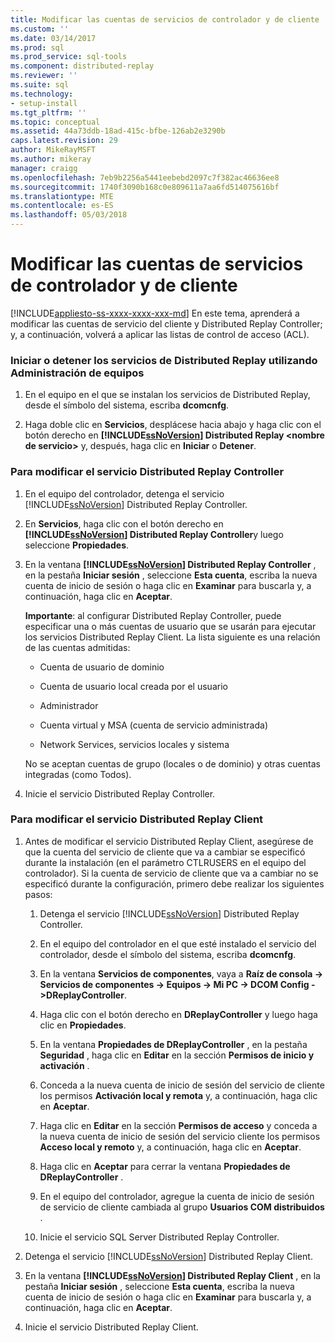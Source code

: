 ```yaml
---
title: Modificar las cuentas de servicios de controlador y de cliente | Microsoft Docs
ms.custom: ''
ms.date: 03/14/2017
ms.prod: sql
ms.prod_service: sql-tools
ms.component: distributed-replay
ms.reviewer: ''
ms.suite: sql
ms.technology:
- setup-install
ms.tgt_pltfrm: ''
ms.topic: conceptual
ms.assetid: 44a73ddb-18ad-415c-bfbe-126ab2e3290b
caps.latest.revision: 29
author: MikeRayMSFT
ms.author: mikeray
manager: craigg
ms.openlocfilehash: 7eb9b2256a5441eebebd2097c7f382ac46636ee8
ms.sourcegitcommit: 1740f3090b168c0e809611a7aa6fd514075616bf
ms.translationtype: MTE
ms.contentlocale: es-ES
ms.lasthandoff: 05/03/2018
---
```

# <a name="modify-the-controller-and-client-services-accounts"></a>Modificar las cuentas de servicios de controlador y de cliente
[!INCLUDE[appliesto-ss-xxxx-xxxx-xxx-md](../../includes/appliesto-ss-xxxx-xxxx-xxx-md.md)]
  En este tema, aprenderá a modificar las cuentas de servicio del cliente y Distributed Replay Controller; y, a continuación, volverá a aplicar las listas de control de acceso (ACL).  
  
### <a name="to-start-or-stop-the-distributed-replay-services-using-computer-management"></a>Iniciar o detener los servicios de Distributed Replay utilizando Administración de equipos  
  
1.  En el equipo en el que se instalan los servicios de Distributed Replay, desde el símbolo del sistema, escriba **dcomcnfg**.  
  
2.  Haga doble clic en **Servicios**, desplácese hacia abajo y haga clic con el botón derecho en **[!INCLUDE[ssNoVersion](../../includes/ssnoversion-md.md)] Distributed Replay \<nombre de servicio>** y, después, haga clic en **Iniciar** o **Detener**.  
  
### <a name="to-modify-the-distributed-replay-controller-service"></a>Para modificar el servicio Distributed Replay Controller  
  
1.  En el equipo del controlador, detenga el servicio [!INCLUDE[ssNoVersion](../../includes/ssnoversion-md.md)] Distributed Replay Controller.  
  
2.  En **Servicios**, haga clic con el botón derecho en **[!INCLUDE[ssNoVersion](../../includes/ssnoversion-md.md)] Distributed Replay Controller**y luego seleccione **Propiedades**.  
  
3.  En la ventana **[!INCLUDE[ssNoVersion](../../includes/ssnoversion-md.md)] Distributed Replay Controller** , en la pestaña **Iniciar sesión** , seleccione **Esta cuenta**, escriba la nueva cuenta de inicio de sesión o haga clic en **Examinar** para buscarla y, a continuación, haga clic en **Aceptar**.  
  
     **Importante**: al configurar Distributed Replay Controller, puede especificar una o más cuentas de usuario que se usarán para ejecutar los servicios Distributed Replay Client. La lista siguiente es una relación de las cuentas admitidas:  
  
    -   Cuenta de usuario de dominio  
  
    -   Cuenta de usuario local creada por el usuario  
  
    -   Administrador  
  
    -   Cuenta virtual y MSA (cuenta de servicio administrada)  
  
    -   Network Services, servicios locales y sistema  
  
     No se aceptan cuentas de grupo (locales o de dominio) y otras cuentas integradas (como Todos).  
  
4.  Inicie el servicio Distributed Replay Controller.  
  
### <a name="to-modify-the-distributed-replay-client-service"></a>Para modificar el servicio Distributed Replay Client  
  
1.  Antes de modificar el servicio Distributed Replay Client, asegúrese de que la cuenta del servicio de cliente que va a cambiar se especificó durante la instalación (en el parámetro CTLRUSERS en el equipo del controlador). Si la cuenta de servicio de cliente que va a cambiar no se especificó durante la configuración, primero debe realizar los siguientes pasos:  
  
    1.  Detenga el servicio [!INCLUDE[ssNoVersion](../../includes/ssnoversion-md.md)] Distributed Replay Controller.  
  
    2.  En el equipo del controlador en el que esté instalado el servicio del controlador, desde el símbolo del sistema, escriba **dcomcnfg**.  
  
    3.  En la ventana **Servicios de componentes**, vaya a **Raíz de consola -> Servicios de componentes -> Equipos -> Mi PC -> DCOM Config ->DReplayController**.  
  
    4.  Haga clic con el botón derecho en **DReplayController** y luego haga clic en **Propiedades**.  
  
    5.  En la ventana **Propiedades de DReplayController** , en la pestaña **Seguridad** , haga clic en **Editar** en la sección **Permisos de inicio y activación** .  
  
    6.  Conceda a la nueva cuenta de inicio de sesión del servicio de cliente los permisos **Activación local y remota** y, a continuación, haga clic en **Aceptar**.  
  
    7.  Haga clic en **Editar** en la sección **Permisos de acceso** y conceda a la nueva cuenta de inicio de sesión del servicio cliente los permisos **Acceso local y remoto** y, a continuación, haga clic en **Aceptar**.  
  
    8.  Haga clic en **Aceptar** para cerrar la ventana **Propiedades de DReplayController** .  
  
    9. En el equipo del controlador, agregue la cuenta de inicio de sesión de servicio de cliente cambiada al grupo **Usuarios COM distribuidos** .  
  
    10. Inicie el servicio SQL Server Distributed Replay Controller.  
  
2.  Detenga el servicio [!INCLUDE[ssNoVersion](../../includes/ssnoversion-md.md)] Distributed Replay Client.  
  
3.  En la ventana **[!INCLUDE[ssNoVersion](../../includes/ssnoversion-md.md)] Distributed Replay Client** , en la pestaña **Iniciar sesión** , seleccione **Esta cuenta**, escriba la nueva cuenta de inicio de sesión o haga clic en **Examinar** para buscarla y, a continuación, haga clic en **Aceptar**.  
  
4.  Inicie el servicio Distributed Replay Client.  
  
  
